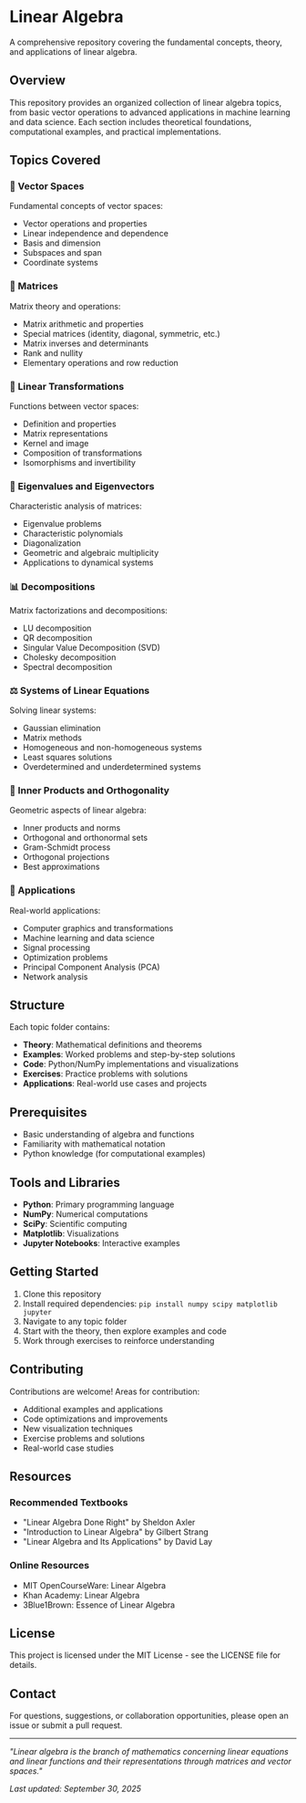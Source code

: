 # Linear Algebra

A comprehensive repository covering the fundamental concepts, theory, and applications of linear algebra.

## Overview

This repository provides an organized collection of linear algebra topics, from basic vector operations to advanced applications in machine learning and data science. Each section includes theoretical foundations, computational examples, and practical implementations.

## Topics Covered

### 🧮 Vector Spaces
Fundamental concepts of vector spaces:
- Vector operations and properties
- Linear independence and dependence
- Basis and dimension
- Subspaces and span
- Coordinate systems

### 🔢 Matrices
Matrix theory and operations:
- Matrix arithmetic and properties
- Special matrices (identity, diagonal, symmetric, etc.)
- Matrix inverses and determinants
- Rank and nullity
- Elementary operations and row reduction

### 🔄 Linear Transformations
Functions between vector spaces:
- Definition and properties
- Matrix representations
- Kernel and image
- Composition of transformations
- Isomorphisms and invertibility

### 🎯 Eigenvalues and Eigenvectors
Characteristic analysis of matrices:
- Eigenvalue problems
- Characteristic polynomials
- Diagonalization
- Geometric and algebraic multiplicity
- Applications to dynamical systems

### 📊 Decompositions
Matrix factorizations and decompositions:
- LU decomposition
- QR decomposition
- Singular Value Decomposition (SVD)
- Cholesky decomposition
- Spectral decomposition

### ⚖️ Systems of Linear Equations
Solving linear systems:
- Gaussian elimination
- Matrix methods
- Homogeneous and non-homogeneous systems
- Least squares solutions
- Overdetermined and underdetermined systems

### 📐 Inner Products and Orthogonality
Geometric aspects of linear algebra:
- Inner products and norms
- Orthogonal and orthonormal sets
- Gram-Schmidt process
- Orthogonal projections
- Best approximations

### 🚀 Applications
Real-world applications:
- Computer graphics and transformations
- Machine learning and data science
- Signal processing
- Optimization problems
- Principal Component Analysis (PCA)
- Network analysis

## Structure

Each topic folder contains:
- **Theory**: Mathematical definitions and theorems
- **Examples**: Worked problems and step-by-step solutions
- **Code**: Python/NumPy implementations and visualizations
- **Exercises**: Practice problems with solutions
- **Applications**: Real-world use cases and projects

## Prerequisites

- Basic understanding of algebra and functions
- Familiarity with mathematical notation
- Python knowledge (for computational examples)

## Tools and Libraries

- **Python**: Primary programming language
- **NumPy**: Numerical computations
- **SciPy**: Scientific computing
- **Matplotlib**: Visualizations
- **Jupyter Notebooks**: Interactive examples

## Getting Started

1. Clone this repository
2. Install required dependencies: `pip install numpy scipy matplotlib jupyter`
3. Navigate to any topic folder
4. Start with the theory, then explore examples and code
5. Work through exercises to reinforce understanding

## Contributing

Contributions are welcome! Areas for contribution:
- Additional examples and applications
- Code optimizations and improvements
- New visualization techniques
- Exercise problems and solutions
- Real-world case studies

## Resources

### Recommended Textbooks
- "Linear Algebra Done Right" by Sheldon Axler
- "Introduction to Linear Algebra" by Gilbert Strang
- "Linear Algebra and Its Applications" by David Lay

### Online Resources
- MIT OpenCourseWare: Linear Algebra
- Khan Academy: Linear Algebra
- 3Blue1Brown: Essence of Linear Algebra

## License

This project is licensed under the MIT License - see the LICENSE file for details.

## Contact

For questions, suggestions, or collaboration opportunities, please open an issue or submit a pull request.

---

*"Linear algebra is the branch of mathematics concerning linear equations and linear functions and their representations through matrices and vector spaces."*

*Last updated: September 30, 2025*